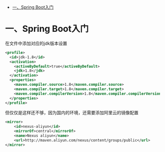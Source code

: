 - [一、Spring Boot入门](#%e4%b8%80spring-boot%e5%85%a5%e9%97%a8)

# 一、Spring Boot入门

在文件中添加对应的jdk版本设置
```XML
<profile>
  <id>jdk-1.8</id>
  <activation>
    <activeByDefault>true</activeByDefault>
    <jdk>1.8</jdk>
  </activation>
  <properties>
    <maven.compiler.source>1.8</maven.compiler.source>
    <maven.compiler.target>1.8</maven.compiler.target>
    <maven.compiler.compilerVersion>1.8</maven.compiler.compilerVersion>
  </properties>
</profile>

```
但仅仅是这样还不够，因为国内的环境，还需要添加阿里云的镜像配置
```xml
<mirror>
    <id>nexus-aliyun</id>
    <mirrorOf>central</mirrorOf>
    <name>Nexus aliyun</name>
    <url>http://maven.aliyun.com/nexus/content/groups/public</url>
</mirror>
```